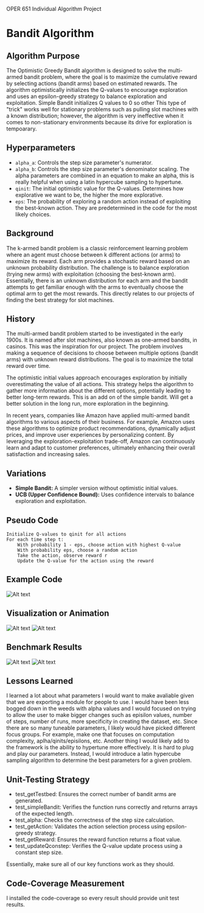 OPER 651 Individual Algorithm Project
# Bandit Algorithm

## Algorithm Purpose
The Optimistic Greedy Bandit algorithm is designed to solve the multi-armed bandit problem, where the goal is to maximize the cumulative reward by selecting actions (bandit arms) based on estimated rewards. The algorithm optimistically initializes the Q-values to encourage exploration and uses an epsilon-greedy strategy to balance exploration and exploitation. Simple Bandit initializes Q values to 0 so other This type of "trick" works well for stationary problems such as pulling slot machines with a known distribution; however, the algorithm is very ineffective when it comes to non-stationary environments because its drive for exploration is tempoarary. 

## Hyperparameters
- `alpha_a`: Controls the step size parameter's numerator.
- `alpha_b`: Controls the step size parameter's denominator scaling.
  The alpha parameters are combined in an equation to make an alpha, this is really helpful when using a latin hypercube sampling to hypertune.
- `qinit`: The initial optimistic value for the Q-values. Determines how explorative we want to be, the higher the more explorative.
- `eps`: The probability of exploring a random action instead of exploiting the best-known action. They are predetermined in the code for the most likely choices.

## Background
The k-armed bandit problem is a classic reinforcement learning problem where an agent must choose between k different actions (or arms) to maximize its reward. Each arm provides a stochastic reward based on an unknown probability distribution. The challenge is to balance exploration (trying new arms) with exploitation (choosing the best-known arm). Essentially, there is an unknown distribution for each arm and the bandit attempts to get familiar enough with the arms to eventually choose the optimal arm to get the most rewards. This directly relates to our projects of finding the best strategy for slot machines.

## History
The multi-armed bandit problem started to be investigated in the early 1900s. It is named after slot machines, also known as one-armed bandits, in casinos. This was the inspiration for our project. The problem involves making a sequence of decisions to choose between multiple options (bandit arms) with unknown reward distributions. The goal is to maximize the total reward over time.

The optimistic initial values approach encourages exploration by initially overestimating the value of all actions. This strategy helps the algorithm to gather more information about the different options, potentially leading to better long-term rewards. This is an add on of the simple bandit. Will get a better solution in the long run, more exploration in the beginning.

In recent years, companies like Amazon have applied multi-armed bandit algorithms to various aspects of their business. For example, Amazon uses these algorithms to optimize product recommendations, dynamically adjust prices, and improve user experiences by personalizing content. By leveraging the exploration-exploitation trade-off, Amazon can continuously learn and adapt to customer preferences, ultimately enhancing their overall satisfaction and increasing sales.

## Variations
- **Simple Bandit:** A simpler version without optimistic initial values.
- **UCB (Upper Confidence Bound):** Uses confidence intervals to balance exploration and exploitation.

## Pseudo Code
```pseudo
Initialize Q-values to qinit for all actions
For each time step t:
    With probability 1 - eps, choose action with highest Q-value
    With probability eps, choose a random action
    Take the action, observe reward r
    Update the Q-value for the action using the reward
```

## Example Code
![Alt text](example.png)

## Visualization or Animation
![Alt text](opt1.png)
![Alt text](opt2.png)

## Benchmark Results
![Alt text](rew1.png)
![Alt text](rew2.png)

## Lessons Learned
I learned a lot about what parameters I would want to make avaliable given that we are exporting a module for people to use. I would have been less bogged down in the weeds with alpha values and I would focused on trying to allow the user to make bigger changes such as episilon values, number of steps, number of runs, more specificity in creating the dataset, etc. Since there are so many tuneable parameters, I likely would have picked different focus groups. For example, make one that focuses on computation complexity, aplha/qinits/episilons, etc. Another thing I would likely add to the framework is the ability to hypertune more effectively. It is hard to plug and play our parameters. Instead, I would introduce a latin hypercube sampling algorithm to determine the best parameters for a given problem.

## Unit-Testing Strategy
- test_getTestbed: Ensures the correct number of bandit arms are generated.
- test_simpleBandit: Verifies the function runs correctly and returns arrays of the expected length.
- test_alpha: Checks the correctness of the step size calculation.
- test_getAction: Validates the action selection process using epsilon-greedy strategy.
- test_getReward: Ensures the reward function returns a float value.
- test_updateQconstep: Verifies the Q-value update process using a constant step size.

Essentially, make sure all of our key functions work as they should.

## Code-Coverage Measurement

I installed the code-coverage so every result should provide unit test results.


